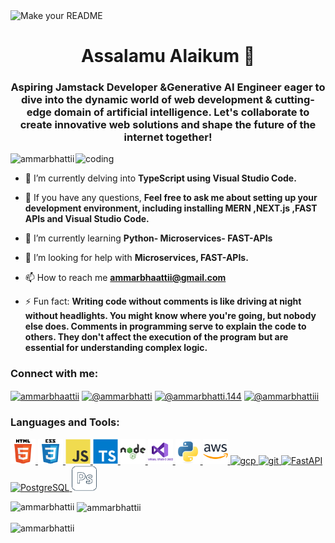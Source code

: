 <img width="1834" alt="Make your README" src="https://github.com/ammarbhattii/ammarbhattii/assets/139692348/6ff53cad-aa7a-486e-87f4-5d0fcd616b38">
<h1 align="center">Assalamu Alaikum 🙏</h1>
<h3 align="center">Aspiring Jamstack Developer &Generative AI Engineer eager to dive into the dynamic world of web development & cutting-edge domain of artificial intelligence. Let's collaborate to create innovative web solutions and shape the future of the internet together!</h3>


<img align="right" alt="coding" width="400" src="https://i.pinimg.com/originals/b9/e4/96/b9e4960c1476c78043d499d975f86cdb.gif">


<p align="left"> <img src="https://komarev.com/ghpvc/?username=ammarbhattii&label=Profile%20views&color=0e75b6&style=flat" alt="ammarbhattii" /> </p>

- 🔭 I’m currently delving into **TypeScript using Visual Studio Code.**

- 💬 If you have any questions, **Feel free to ask me about setting up your development environment, including installing MERN ,NEXT.js ,FAST APIs and Visual Studio Code.**

- 🌱 I’m currently learning **Python- Microservices- FAST-APIs**

- 🤝 I’m looking for help with **Microservices, FAST-APIs.**

- 📫 How to reach me **ammarbhaattii@gmail.com**

- ⚡ Fun fact: **Writing code without comments is like driving at night without headlights. You might know where you're going, but nobody else does. Comments in programming serve to explain the code to others. They don't affect the execution of the program but are essential for understanding complex logic.**

<h3 align="left">Connect with me:</h3>
<p align="left">
<a href="https://twitter.com/hammarbhaattii" target="blank"><img align="center" src="https://raw.githubusercontent.com/rahuldkjain/github-profile-readme-generator/master/src/images/icons/Social/twitter.svg" alt="ammarbhaattii" height="30" width="40" /></a>
<a href="https://linkedin.com/in/@ammarbhatti" target="blank"><img align="center" src="https://raw.githubusercontent.com/rahuldkjain/github-profile-readme-generator/master/src/images/icons/Social/linked-in-alt.svg" alt="@ammarbhatti" height="30" width="40" /></a>
<a href="https://fb.com/@ammarbhatti.144" target="blank"><img align="center" src="https://raw.githubusercontent.com/rahuldkjain/github-profile-readme-generator/master/src/images/icons/Social/facebook.svg" alt="@ammarbhatti.144" height="30" width="40" /></a>
<a href="https://instagram.com/@ammarbhattiii" target="blank"><img align="center" src="https://raw.githubusercontent.com/rahuldkjain/github-profile-readme-generator/master/src/images/icons/Social/instagram.svg" alt="@ammarbhattiii" height="30" width="40" /></a>
</p>

<h3 align="left">Languages and Tools:</h3>
<p align="left">
</a> <a href="https://www.w3.org/html/" target="_blank" rel="noreferrer"> <img src="https://raw.githubusercontent.com/devicons/devicon/master/icons/html5/html5-original-wordmark.svg" alt="html5" width="40" height="40"/> </a> <a href="https://www.w3schools.com/css/" target="_blank" rel="noreferrer">
  <img src="https://raw.githubusercontent.com/devicons/devicon/master/icons/css3/css3-original-wordmark.svg" alt="css3" width="40" height="40"/> </a> <a href="https://developer.mozilla.org/en-US/docs/Web/JavaScript" target="_blank" rel="noreferrer"> <img src="https://raw.githubusercontent.com/devicons/devicon/master/icons/javascript/javascript-original.svg" alt="javascript" width="40" height="40"/>
</a> <a href="https://www.typescriptlang.org/" target="_blank" rel="noreferrer"> <img src="https://raw.githubusercontent.com/devicons/devicon/master/icons/typescript/typescript-original.svg" alt="typescript" width="40" height="40"/>
</a> <a href="https://nodejs.org" target="_blank" rel="noreferrer"> <img src="https://raw.githubusercontent.com/devicons/devicon/master/icons/nodejs/nodejs-original-wordmark.svg" alt="nodejs" width="40" height="40"/>
</a> <a href="https://code.visualstudio.com//visualstudio/" target="_blank" rel="noreferrer"> <img src="https://raw.githubusercontent.com/devicons/devicon/master/icons/visualstudio/visualstudio-original-wordmark.svg" alt="visualstudio" width="40" height="40"/>
</a> <a href="https://www.python.org" target="_blank" rel="noreferrer"> <img src="https://raw.githubusercontent.com/devicons/devicon/master/icons/python/python-original.svg" alt="python" width="40" height="40"/>
</a> <a href="https://aws.amazon.com" target="_blank" rel="noreferrer"> <img src="https://raw.githubusercontent.com/devicons/devicon/master/icons/amazonwebservices/amazonwebservices-original-wordmark.svg" alt="aws" width="40" height="40"/> </a> <a href="https://cloud.google.com" target="_blank" rel="noreferrer"> <img src="https://www.vectorlogo.zone/logos/google_cloud/google_cloud-icon.svg" alt="gcp" width="40" height="40"/>
</a> <a href="https://git-scm.com/" target="_blank" rel="noreferrer"> <img src="https://www.vectorlogo.zone/logos/git-scm/git-scm-icon.svg" alt="git" width="40" height="40"/>
<a href="https://fastapi.tiangolo.com/" target="_blank" rel="noreferrer"> <img src="https://cdn.svgporn.com/logos/fastapi.svg" alt="FastAPI" width="40" height="40"/>
</a>
<a href="https://www.postgresql.org/" target="_blank" rel="noreferrer"> <img src="https://www.postgresql.org/media/img/about/press/elephant.png" alt="PostgreSQL" width="40" height="40"/>
</a>
</a> <a href="https://www.photoshop.com/en" target="_blank" rel="noreferrer"> <img src="https://raw.githubusercontent.com/devicons/devicon/master/icons/photoshop/photoshop-line.svg" alt="photoshop" width="40" height="40"/></a> </p> <p><img align="left" src="https://github-readme-stats.vercel.app/api/top-langs?username=ammarbhattii&show_icons=true&locale=en&layout=compact" alt="ammarbhattii" /></p>
<p>&nbsp;<img align="center" src="https://github-readme-stats.vercel.app/api?username=ammarbhattii&show_icons=true&locale=en" alt="ammarbhattii" /></p>
<p><img align="center" src="https://github-readme-streak-stats.herokuapp.com/?user=ammarbhattii&" alt="ammarbhattii" /></p>
